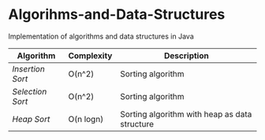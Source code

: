 # Algorihms-and-Data-Structures
Implementation of algorithms and data structures in Java

| Algorithm |Complexity| Description |
| --- | --- | --- |
| *Insertion Sort* | O(n^2) | Sorting algorithm
| *Selection Sort* | O(n^2) | Sorting algorithm
| *Heap Sort* | O(n logn) | Sorting algorithm with heap as data structure

